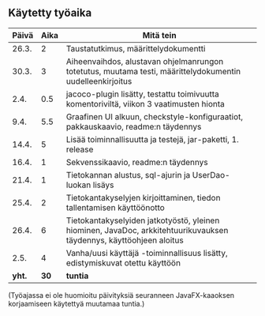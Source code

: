 ## Käytetty työaika

Päivä | Aika | Mitä tein
--- | --- | ---
26.3. | 2 | Taustatutkimus, määrittelydokumentti
30.3.| 3 | Aiheenvaihdos, alustavan ohjelmanrungon totetutus, muutama testi, määrittelydokumentin uudelleenkirjoitus
2.4. | 0.5 | jacoco-plugin lisätty, testattu toimivuutta komentoriviltä, viikon 3 vaatimusten hionta
9.4. | 5.5 | Graafinen UI alkuun, checkstyle-konfiguraatiot, pakkauskaavio, readme:n täydennys
14.4.| 5 | Lisää toiminnallisuutta ja testejä, jar-paketti, 1. release
16.4.| 1 | Sekvenssikaavio, readme:n täydennys
21.4. | 1 | Tietokannan alustus, sql-ajurin ja UserDao-luokan lisäys
25.4. | 2 | Tietokantakyselyjen kirjoittaminen, tiedon tallentamisen käyttöönotto
26.4. | 6 | Tietokantakyselyiden jatkotyöstö, yleinen hiominen, JavaDoc, arkkitehtuurikuvauksen täydennys, käyttöohjeen aloitus
2.5. | 4 | Vanha/uusi käyttäjä -toiminnallisuus lisätty, edistymiskuvat otettu käyttöön
**yht.**|  **30** | **tuntia**

(Työajassa ei ole huomioitu päivityksiä seuranneen JavaFX-kaaoksen korjaamiseen käytettyä muutamaa tuntia.)

